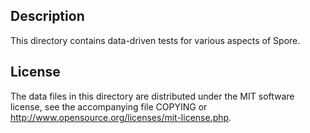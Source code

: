 Description
------------

This directory contains data-driven tests for various aspects of Spore.

License
--------

The data files in this directory are distributed under the MIT software
license, see the accompanying file COPYING or
http://www.opensource.org/licenses/mit-license.php.

